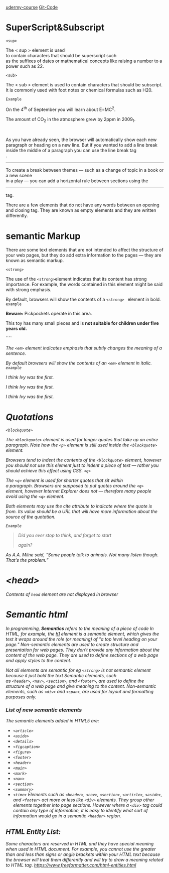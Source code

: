 [udermy-course](https://rakuten.udemy.com/course/design-and-develop-a-killer-website-with-html5-and-css3/learn/lecture/27511932#overview)
[Git-Code](https://github.com/jonasschmedtmann/html-css-course)
# SuperScript&Subscript


`<sup>`

The < sup > element is used  
to contain characters that should be superscript such  
as the suffixes of dates or mathematical concepts like raising a number to a power such as 22.

`<sub>`

The < sub > element is used to contain characters that should be subscript. It is commonly used with foot notes or chemical formulas such as H20.

`Example`

<p>On the 4<sup>th</sup> of September you will learn about E=MC<sup>2</sup>.</p>

<p>The amount of CO<sub>2</sub> in the atmosphere grew by 2ppm in 2009<sub>1</sub>.</p>

<br />

As you have already seen, the browser will automatically show each new paragraph or heading on a new line. But if you wanted to add a line break inside the middle of a paragraph you can use the line break tag <br />.

<hr />

To create a break between themes — such as a change of topic in a book or a new scene  
in a play — you can add a horizontal rule between sections using the <hr /> tag.

There are a few elements that do not have any words between an opening and closing tag. They are known as empty elements and they are written differently.

# semantic Markup
There are some text elements that are not intended to affect the structure of your web pages, but they do add extra information to the pages — they are known as semantic markup.

``<strong>``

The use of the ``<strong>``element indicates that its content has strong importance. For example, the words contained in this element might be said with strong emphasis.

By default, browsers will show the contents of a ``<strong> `` element in bold.
`example`
<p><strong>Beware:</strong> Pickpockets operate in this area.</p><p>This toy has many small pieces and is <strong>not suitable for children under five years old. </strong></p>
``<em>``

The ``<em>`` element indicates emphasis that subtly changes the meaning of a sentence.

By default browsers will show the contents of an ``<em>`` element in italic.
`example`
<p>I <em>think</em> Ivy was the first.</p>
<p>I think <em>Ivy</em> was the first.</p> <p>I think Ivy was the <em>first</em>.</p>

# Quotations
``<blockquote>``

The ``<blockquote>`` element is used for longer quotes that take up an entire paragraph. Note how the ``<p>`` element is still used inside the ``<blockquote>`` element.

Browsers tend to indent the contents of the ``<blockquote>`` element, however you should not use this element just to indent a piece of text — rather you should achieve this effect using CSS.
``<q>``

The ``<q>`` element is used for shorter quotes that sit within  
a paragraph. Browsers are supposed to put quotes around the ``<q> `` element, however Internet Explorer does not — therefore many people avoid using the ``<q>`` element.

Both elements may use the cite attribute to indicate where the quote is from. Its value should be a URL that will have more information about the source of the quotation.

`Example`
<blockquote cite="http://en.wikipedia.org/wiki/ Winnie-the-Pooh">  
<p>Did you ever stop to think, and forget to start

again?</p> </blockquote>

<p>As A.A. Milne said, <q>Some people talk to animals. Not many listen though. That's the problem.</q></p>

# \<head\>
Contents of `head` element are not displayed in browser 

# Semantic html
In programming, **Semantics** refers to the _meaning_ of a piece of code
In HTML, for example, the [h1](https://developer.mozilla.org/en-US/docs/Web/HTML/Element/Heading_Elements) element is a semantic element, which gives the text it wraps around the role (or meaning) of "a top level heading on your page."
Non-semantic elements are used to create structure and presentation for web pages. They don't provide any information about the content of the web page. They are used to define sections of a web page and apply styles to the content.

Not all elements are semantic for eg `<strong>` is not semantic element because it just bold the text 
Semantic elements, such as ``<header>``, ``<nav>``, ``<section>``, and ``<footer>``, are used to define the structure of a web page and give meaning to the content. Non-semantic elements, such as ``<div>`` and ``<span>``, are used for layout and formatting purposes only.

### List of new semantic elements

The semantic elements added in HTML5 are:

- `<article>`
- `<aside>`
- `<details>`
- `<figcaption>`
- `<figure>`
- `<footer>`
- `<header>`
- `<main>`
- `<mark>`
- `<nav>`
- `<section>`
- `<summary>`
- `<time>`
Elements such as `<header>`, `<nav>`, `<section>`, `<article>`, `<aside>`, and `<footer>` act more or less like `<div>` elements. They group other elements together into page sections. However where a `<div>` tag could contain any type of information, it is easy to identify what sort of information would go in a semantic `<header>` region.
## HTML Entity List: 

Some characters are reserved in HTML and they have special meaning when used in HTML document. For example, you cannot use the greater than and less than signs or angle brackets within your HTML text because the browser will treat them differently and will try to draw a meaning related to HTML tag.
https://www.freeformatter.com/html-entities.html